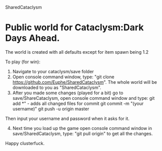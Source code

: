 SharedCataclysm 

Public world for Cataclysm:Dark Days Ahead.
===============


The world is created with all defaults except for item spawn being 1.2

To play (for win):

1. Navigate to your cataclysm/save folder
2. Open console command window, type: "git clone https://github.com/Euphe/SharedCataclysm". The whole world will be downloaded to you as "SharedCataclysm".
3. After you made some changes (played for a bit) go to save/ShareCataclysm, open console command window and type: 
git add *" - adds all changed files for commit
git commit -m "(your username)"
git push -u origin master

Then input your username and password when it asks for it.

4. Next time you load up the game open console command window in save/SharedCataclysm, type: "git pull origin" to get all the changes.

Happy clusterfuck.


